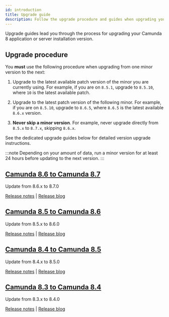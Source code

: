 ```yaml
---
id: introduction
title: Upgrade guide
description: Follow the upgrade procedure and guides when upgrading your Camunda 8 application or server installation version.
---
```


Upgrade guides lead you through the process for upgrading your Camunda 8 application or server installation version.

## Upgrade procedure

You **must** use the following procedure when upgrading from one minor version to the next:

1. Upgrade to the latest available patch version of the minor you are currently using. For example, if you are on `8.5.1`, upgrade to `8.5.10`, where `10` is the latest available patch.

2. Upgrade to the latest patch version of the following minor. For example, if you are on `8.5.10`, upgrade to `8.6.5`, where `8.6.5` is the latest available `8.6.x` version.

3. **Never skip a minor version**. For example, never upgrade directly from `8.5.x` to `8.7.x`, skipping `8.6.x`.

See the dedicated upgrade guides below for detailed version upgrade instructions.

:::note
Depending on your amount of data, run a minor version for at least 24 hours before updating to the next version.
:::

## [Camunda 8.6 to Camunda 8.7](../860-to-870)

Update from 8.6.x to 8.7.0

[Release notes](/reference/announcements-release-notes/870/870-release-notes.md) | [Release blog](https://camunda.com/blog/2025/04/camunda-8-7-release/)

## [Camunda 8.5 to Camunda 8.6](../850-to-860)

Update from 8.5.x to 8.6.0

[Release notes](/reference/announcements-release-notes/860/860-release-notes.md) | [Release blog](https://camunda.com/blog/2024/10/camunda-8-6-release/)

## [Camunda 8.4 to Camunda 8.5](../840-to-850)

Update from 8.4.x to 8.5.0

[Release notes](https://github.com/camunda/camunda-platform/releases/tag/8.5.0) |
[Release blog](https://camunda.com/blog/2024/04/camunda-8-5-release/)

## [Camunda 8.3 to Camunda 8.4](../830-to-840)

Update from 8.3.x to 8.4.0

[Release notes](https://github.com/camunda/camunda-platform/releases/tag/8.4.0) |
[Release blog](https://camunda.com/blog/2024/01/camunda-8-4-simplifying-installation-enhancing-user-experience/)
